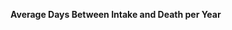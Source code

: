 

<span><span><p dir="auto"><strong>Average Days Between Intake and Death per Year</strong></p></span></span><canvas height="0" width="0" style="display: block; box-sizing: border-box; height: 0px; width: 0px;"></canvas>

